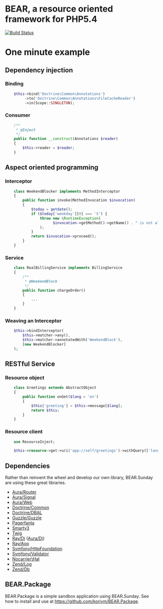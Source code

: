 BEAR, a resource oriented framework for PHP5.4
=============================

[![Build Status](https://secure.travis-ci.org/koriym/BEAR.Sunday.png?branch=master)](http://travis-ci.org/koriym/BEAR.Sunday)

One minute example
==================

Dependency injection
--------------------

### Binding
```php
    $this->bind('Doctrine\Common\Annotations')
         ->to('Doctrine\Common\Annotations\FileCacheReader')
         ->in(Scope::SINGLETON);
```

### Consumer
```php
    /**
     * @Inject
     */
    public function __construct(Annotations $reader)
    {
        $this->reader = $reader;
    }
```
Aspect oriented programming
--------------------------

### Interceptor
```php
    class WeekendBlocker implements MethodInterceptor
    {
        public function invoke(MethodInvocation $invocation)
        {
            $today = getdate();
            if ($today['weekday'][0] === 'S') {
                throw new \RuntimeException(
                      $invocation->getMethod()->getName() . " is not allowed on weekends!"
                );
            }
            return $invocation->proceed();
        }
    }
```
### Service
```php
    class RealBillingService implements BillingService
    {
        /**
         * @WeekendBlock
         */
        public function chargeOrder()
        {
            ...
        }
    }
```
### Weaving an Interceptor
```php
    $this->bindInterceptor(
        $this->matcher->any(),
        $this->matcher->annotatedWith('WeekendBlock'),
        [new WeekendBlocker]
    );
```

RESTful Service
-----------

### Resource object
```php
    class Greetings extends AbstractObject
    {
        public function onGet($lang = 'en')
        {
            $this['greeting'] = $this->message[$lang];
            return $this;
        }
    }
```

### Resource client

```php
    use ResourceInject;
    
    $this->resource->get->uri('app://self/greetings')->withQuery(['lang' => 'ja'])->eager->request();
```

Dependencies
------------
Rather than reinvent the wheel and develop our own library, BEAR.Sunday are using these great libraries.

 * [Aura/Router](https://github.com/auraphp/Aura.Router)
 * [Aura/Signal](https://github.com/auraphp/Aura.Signal)
 * [Aura/Web](https://github.com/auraphp/Aura.Web)
 * [Doctrine/Common](http://www.doctrine-project.org/projects/common)
 * [Doctrine/DBAL](http://www.doctrine-project.org/projects/dbal)
 * [Guzzle/Guzzle](http://guzzlephp.org/ "Guzzle")
 * [Pagerfanta](https://github.com/whiteoctober/Pagerfanta)
 * [Smarty3](http://www.smarty.net/)
 * [Twig](http://twig.sensiolabs.org/ "Twig")
 * [Ray/Di](https://github.com/koriym/Ray.Di) ([Aura/Di](https://github.com/auraphp/Aura.Di))
 * [Ray/Aop](https://github.com/koriym/Aop.Di)
 * [Symfony/HttpFoundation](https://github.com/symfony/HttpFoundation)
 * [Symfony/Validator](https://github.com/symfony/Validator "Symfony.Validator")
 * [Nocarrier\Hal](https://github.com/blongden/hal)
 * [Zend/Log](https://github.com/zendframework/Component_ZendLog)
 * [Zend/Db](https://github.com/zendframework/Component_ZendDb)

BEAR.Package
------------

BEAR.Package is a simple sandbox application using BEAR.Sunday.
See how to install and use at https://github.com/koriym/BEAR.Package.

